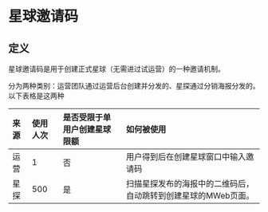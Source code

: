 # 星球邀请码

## 定义

星球邀请码是用于创建正式星球（无需进过试运营）的一种邀请机制。

分为两种类别：运营团队通过运营后台创建并分发的、星探通过分销海报分发的。以下表格是这两种

| 来源  | 使用人次 | 是否受限于单用户创建星球限额 | 如何被使用 |
| :--- | :--- | :--- | :--- |
| 运营 | 1 | 否 | 用户得到后在创建星球窗口中输入邀请码 |
| 星探 | 500 | 是 | 扫描星探发布的海报中的二维码后，自动跳转到创建星球的MWeb页面。 |



